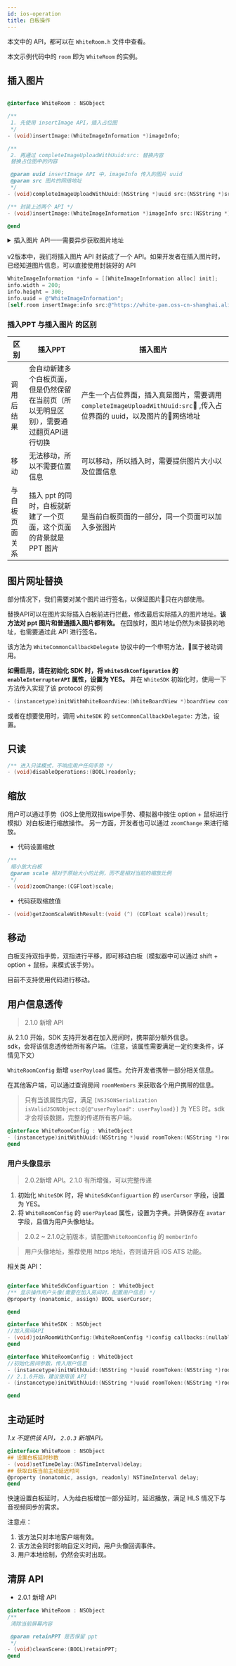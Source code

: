 ```yaml
---
id: ios-operation
title: 白板操作
---
```


本文中的 API，都可以在 `WhiteRoom.h` 文件中查看。

本文示例代码中的 `room` 即为 `WhiteRoom` 的实例。

## 插入图片

```Objective-C

@interface WhiteRoom : NSObject

/**
 1. 先使用 insertImage API，插入占位图
 */
- (void)insertImage:(WhiteImageInformation *)imageInfo;

/**
 2. 再通过 completeImageUploadWithUuid:src: 替换内容
 替换占位图中的内容

 @param uuid insertImage API 中，imageInfo 传入的图片 uuid
 @param src 图片的网络地址
 */
- (void)completeImageUploadWithUuid:(NSString *)uuid src:(NSString *)src;

/** 封装上述两个 API */
- (void)insertImage:(WhiteImageInformation *)imageInfo src:(NSString *)src;

@end
```

<details><summary>插入图片 API——需要异步获取图片地址</summary>

1. 首先创建 `WhiteImageInformation` 类，配置图片，宽高，以及中心点位置，设置 uuid，确保 uuid 唯一即可。
1. 调用 `insertImage:` 方法，传入 `WhiteImageInformation` 实例。白板此时就先生成一个占位框。
1. 图片通过其他方式上传或者直接获取图片地址后，调用
`completeImageUploadWithUuid: src:` 方法，uuid 参数为 `insertImage:` 方法传入的 uuid，src 为图片网络地址。

</details>

<br>
v2版本中，我们将插入图片 API 封装成了一个 API。如果开发者在插入图片时，已经知道图片信息，可以直接使用封装好的 API

```Objective-C
WhiteImageInformation *info = [[WhiteImageInformation alloc] init];
info.width = 200;
info.height = 300;
info.uuid = @"WhiteImageInformation";
[self.room insertImage:info src:@"https://white-pan.oss-cn-shanghai.aliyuncs.com/101/image/alin-rusu-1239275-unsplash_opt.jpg"];
```

### 插入PPT 与插入图片 的区别

区别| 插入PPT | 插入图片
---------|----------|---------
 调用后结果 | 会自动新建多个白板页面，但是仍然保留在当前页（所以无明显区别），需要通过翻页API进行切换 | 产生一个占位界面，插入真是图片，需要调用 `completeImageUploadWithUuid:src` ,传入占位界面的 uuid，以及图片的网络地址 |
 移动 | 无法移动，所以不需要位置信息 | 可以移动，所以插入时，需要提供图片大小以及位置信息
 与白板页面关系 | 插入 ppt 的同时，白板就新建了一个页面，这个页面的背景就是 PPT 图片 | 是当前白板页面的一部分，同一个页面可以加入多张图片

## 图片网址替换

部分情况下，我们需要对某个图片进行签名，以保证图片只在内部使用。

替换API可以在图片实际插入白板前进行拦截，修改最后实际插入的图片地址。**该方法对 ppt 图片和普通插入图片都有效。**
在回放时，图片地址仍然为未替换的地址，也需要通过此 API 进行签名。

该方法为 `WhiteCommonCallbackDelegate` 协议中的一个申明方法，属于被动调用。

**如需启用，请在初始化 SDK 时，将 `WhiteSdkConfiguration` 的 `enableInterrupterAPI` 属性，设置为 YES。** 并在 `WhiteSDK` 初始化时，使用一下方法传入实现了该 protocol 的实例 

```Objective-C
- (instancetype)initWithWhiteBoardView:(WhiteBoardView *)boardView config:(WhiteSdkConfiguration *)config commonCallbackDelegate:(nullable id<WhiteCommonCallbackDelegate>)callback
```

或者在想要使用时，调用 `whiteSDK` 的 `setCommonCallbackDelegate:` 方法，设置。

## 只读

```Objective-C
/** 进入只读模式，不响应用户任何手势 */
- (void)disableOperations:(BOOL)readonly;
```

## 缩放

用户可以通过手势（iOS上使用双指swipe手势、模拟器中按住 option + 鼠标进行模拟）对白板进行缩放操作。
另一方面，开发者也可以通过 `zoomChange` 来进行缩放。

* 代码设置缩放

```Objective-C
/**
 缩小放大白板
 @param scale 相对于原始大小的比例，而不是相对当前的缩放比例
 */
- (void)zoomChange:(CGFloat)scale;
```

* 代码获取缩放值

```Objective-C
- (void)getZoomScaleWithResult:(void (^) (CGFloat scale))result;
```

## 移动

白板支持双指手势，双指进行平移，即可移动白板（模拟器中可以通过 shift + option + 鼠标，来模式该手势）。

目前不支持使用代码进行移动。

## 用户信息透传

>2.1.0 新增 API

从 2.1.0 开始，SDK 支持开发者在加入房间时，携带部分额外信息。  
sdk，会将该信息透传给所有客户端。（注意，该属性需要满足一定约束条件，详情见下文）

`WhiteRoomConfig` 新增 `userPayload` 属性。允许开发者携带一部分相关信息。

在其他客户端，可以通过查询房间 `roomMembers` 来获取各个用户携带的信息。

>只有当该属性内容，满足 `[NSJSONSerialization isValidJSONObject:@{@"userPayload": userPayload}]` 为 YES 时。sdk 才会将该数据，完整的传递所有客户端。

```Objective-C
@interface WhiteRoomConfig : WhiteObject
- (instancetype)initWithUuid:(NSString *)uuid roomToken:(NSString *)roomToken userPayload:(id _Nullable)userPayload;
@end
```

### 用户头像显示

>2.0.2新增 API。2.1.0 有所增强，可以完整传递

1. 初始化 `WhiteSDK` 时，将 `WhiteSdkConfiguartion` 的 `userCursor` 字段，设置为 YES。
1. 将 `WhiteRoomConfig` 的 `userPayload` 属性，设置为字典。并确保存在 `avatar` 字段，且值为用户头像地址。

>2.0.2 ~ 2.1.0之前版本，请配置`WhiteRoomConfig` 的 `memberInfo`

>用户头像地址，推荐使用 https 地址，否则请开启 iOS ATS 功能。

相关类 API：

```Objective-C

@interface WhiteSdkConfiguartion ： WhiteObject
/** 显示操作用户头像(需要在加入房间时，配置用户信息) */
@property (nonatomic, assign) BOOL userCursor;

@end
```

```Objective-C
@interface WhiteSDK : NSObject
//加入房间API
- (void)joinRoomWithConfig:(WhiteRoomConfig *)config callbacks:(nullable id<WhiteRoomCallbackDelegate>)callbacks completionHandler:(void (^) (BOOL success, WhiteRoom * _Nullable room, NSError * _Nullable error))completionHandler;
@end
```


```Objective-C
@interface WhiteRoomConfig : WhiteObject
//初始化房间参数，传入用户信息
- (instancetype)initWithUuid:(NSString *)uuid roomToken:(NSString *)roomToken memberInfo:(WhiteMemberInformation * _Nullable)memberInfo;
// 2.1.0开始，建议使用该 API
- (instancetype)initWithUuid:(NSString *)uuid roomToken:(NSString *)roomToken userPayload:(id _Nullable)userPayload;

@end
```

## 主动延时

*1.x 不提供该 API， `2.0.3` 新增API。*

```Objective-C
@interface WhiteRoom : NSObject
## 设置白板延时秒数
- (void)setTimeDelay:(NSTimeInterval)delay;
## 获取白板当前主动延迟时间
@property (nonatomic, assign, readonly) NSTimeInterval delay;
@end
```

快速设置白板延时，人为给白板增加一部分延时，延迟播放，满足 HLS 情况下与音视频同步的需求。

注意点：

1. 该方法只对本地客户端有效。
1. 该方法会同时影响自定义时间，用户头像回调事件。
1. 用户本地绘制，仍然会实时出现。

## 清屏 API

* 2.0.1 新增 API

```Objective-C
@interface WhiteRoom : NSObject
/**
 清除当前屏幕内容

 @param retainPPT 是否保留 ppt
 */
- (void)cleanScene:(BOOL)retainPPT;
@end
```